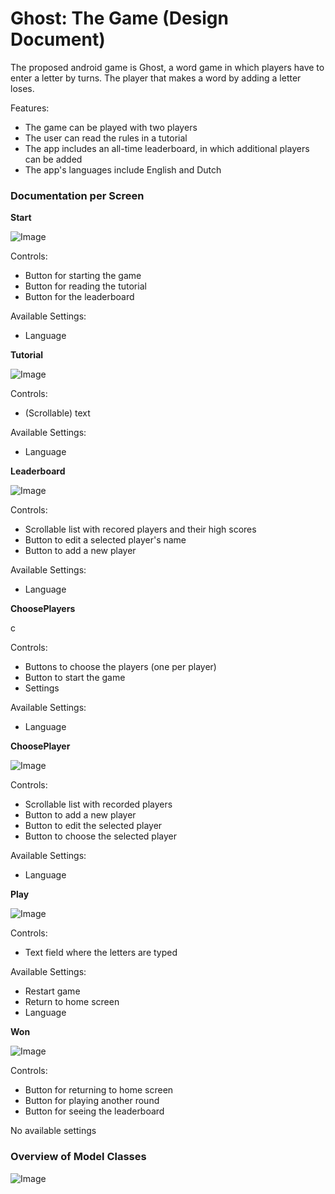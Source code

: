 
**Ghost: The Game (Design Document)**
===============================

The proposed android game is Ghost, a word game in which players have to enter a letter by turns. The player that makes a word by adding a letter loses.

Features:

* The game can be played with two players
* The user can read the rules in a tutorial
* The app includes an all-time leaderboard, in which additional players can be added
* The app's languages include English and Dutch






### Documentation per Screen ###



**Start**

![Image](https://github.com/VictoriavanderMark/nativeapp/blob/master/week4/Proposal/Start.png?raw=true)

Controls:

* Button for starting the game
* Button for reading the tutorial
* Button for the leaderboard


Available Settings:

* Language


**Tutorial**

![Image](https://github.com/VictoriavanderMark/nativeapp/blob/master/week4/Proposal/Tutorial.png?raw=true)

Controls:

* (Scrollable) text


Available Settings:

* Language

**Leaderboard**

![Image](https://github.com/VictoriavanderMark/nativeapp/blob/master/week4/Proposal/Leaderboard.png?raw=true)

Controls:

* Scrollable list with recored players and their high scores
* Button to edit a selected player's name
* Button to add a new player


Available Settings:

* Language

**ChoosePlayers**

c

Controls:

* Buttons to choose the players (one per player)
* Button to start the game
* Settings


Available Settings:

* Language


**ChoosePlayer**

![Image](https://github.com/VictoriavanderMark/nativeapp/blob/master/week4/Proposal/ChoosePlayer.png?raw=true)

Controls:

* Scrollable list with recorded players
* Button to add a new player
* Button to edit the selected player
* Button to choose the selected player


Available Settings:

* Language





**Play**

![Image](https://github.com/VictoriavanderMark/nativeapp/blob/master/week4/Proposal/Play.png?raw=true)

Controls:

* Text field where the letters are typed


Available Settings:

* Restart game
* Return to home screen
* Language





**Won**

![Image](https://github.com/VictoriavanderMark/nativeapp/blob/master/week4/Proposal/Won.png?raw=true)

Controls:

* Button for returning to home screen
* Button for playing another round
* Button for seeing the leaderboard

No available settings



### Overview of Model Classes ###



![Image](https://github.com/VictoriavanderMark/nativeapp/blob/master/week4/Proposal/UML.png?raw=true)